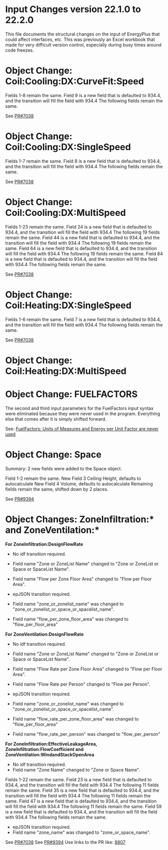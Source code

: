 Input Changes version 22.1.0 to 22.2.0
=============

This file documents the structural changes on the input of EnergyPlus that could affect interfaces, etc.
This was previously an Excel workbook that made for very difficult version control, especially during busy times around code freezes.

# Object Change: Coil:Cooling:DX:CurveFit:Speed

Fields 1-8 remain the same.
Field 9 is a new field that is defaulted to 934.4, and the transition will fill the field with 934.4
The following fields remain the same.

See [PR#7038](https://github.com/TMaile/EnergyPlus/pull/1)

# Object Change: Coil:Cooling:DX:SingleSpeed

Fields 1-7 remain the same.
Field 8 is a new field that is defaulted to 934.4, and the transition will fill the field with 934.4
The following fields remain the same.

See [PR#7038](https://github.com/TMaile/EnergyPlus/pull/1)

# Object Change: Coil:Cooling:DX:MultiSpeed

Fields 1-23 remain the same.
Field 24 is a new field that is defaulted to 934.4, and the transition will fill the field with 934.4
The following 19 fields remain the same. 
Field 44 is a new field that is defaulted to 934.4, and the transition will fill the field with 934.4
The following 19 fields remain the same.
Field 64 is a new field that is defaulted to 934.4, and the transition will fill the field with 934.4
The following 19 fields remain the same.
Field 84 is a new field that is defaulted to 934.4, and the transition will fill the field with 934.4
The following fields remain the same. 

See [PR#7038](https://github.com/TMaile/EnergyPlus/pull/1)

# Object Change: Coil:Heating:DX:SingleSpeed

Fields 1-6 remain the same.
Field 7 is a new field that is defaulted to 934.4, and the transition will fill the field with 934.4
The following fields remain the same.

See [PR#7038](https://github.com/TMaile/EnergyPlus/pull/1)

# Object Change: Coil:Heating:DX:MultiSpeed
# Object Change: FUELFACTORS

The second and third input parameters for the FuelFactors input syntax were eliminated because they were never used in the program.  Everything else that comes after it is simply shifted forward.

See: [FuelFactors: Units of Measures and Energy per Unit Factor are never used](https://github.com/NREL/EnergyPlus/issues/9493)


# Object Change: Space

Summary: 2 new fields were added to the Space object.

Field 1-2 remain the same.
New Field 3 Ceiling Height, defaults to autocalculate
New Field 4 Volume, defaults to autocalculate
Remaining fields remain the same, shifted down by 2 places.

See [PR#9394](https://github.com/NREL/EnergyPlus/pull/9394)

# Object Changes: ZoneInfiltration:\* and ZoneVentilation:\*

**For ZoneInfiltration:DesignFlowRate**

* No idf transition required. 
* Field name "Zone or ZoneList Name" changed to "Zone or ZoneList or Space or SpaceList Name".
* Field name "Flow per Zone Floor Area" changed to "Flow per Floor Area".

* epJSON transition required.
* Field name "zone_or_zonelist_name" was changed to "zone_or_zonelist_or_space_or_spacelist_name".
* Field name "flow_per_zone_floor_area" was changed to "flow_per_floor_area"

**For ZoneVentilation:DesignFlowRate**
* No idf transition required. 
* Field name "Zone or ZoneList Name" changed to "Zone or ZoneList or Space or SpaceList Name".
* Field name "Flow Rate per Zone Floor Area" changed to "Flow per Floor Area".
* Field name "Flow Rate per Person" changed to "Flow per Person".

* epJSON transition required.
* Field name "zone_or_zonelist_name" was changed to "zone_or_zonelist_or_space_or_spacelist_name".
* Field name "flow_rate_per_zone_floor_area" was changed to "flow_per_floor_area"
* Field name "flow_rate_per_person" was changed to "flow_per_person"

**For ZoneInfiltration:EffectiveLeakageArea, ZoneInfiltration:FlowCoefficient and ZoneVentilation:WindandStackOpenArea**

* No idf transition required. 
* Field name "Zone Name" changed to "Zone or Space Name".

Fields 1-22 remain the same.
Field 23 is a new field that is defaulted to 934.4, and the transition will fill the field with 934.4
The following 11 fields remain the same. 
Field 35 is a new field that is defaulted to 934.4, and the transition will fill the field with 934.4
The following 11 fields remain the same.
Field 47 is a new field that is defaulted to 934.4, and the transition will fill the field with 934.4
The following 11 fields remain the same.
Field 59 is a new field that is defaulted to 934.4, and the transition will fill the field with 934.4
The following fields remain the same. 
* epJSON transition required.
* Field name "zone_name" was changed to "zone_or_space_name".

See [PR#7038](https://github.com/TMaile/EnergyPlus/pull/1)
See [PR#9394](https://github.com/NREL/EnergyPlus/pull/9394)
Use links to the PR like: [8807](https://github.com/NREL/EnergyPlus/pull/8985)


